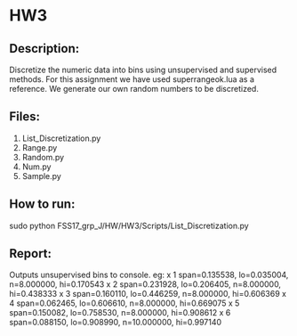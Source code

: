 
# HW3 

## Description:
Discretize the numeric data into bins using unsupervised and supervised methods.
For this assignment we have used superrangeok.lua as a reference. We generate our own random numbers to be discretized. 



## Files:
1. List_Discretization.py 
2. Range.py 
3. Random.py 
4. Num.py 
5. Sample.py
 
 
## How to run:
sudo python FSS17_grp_J/HW/HW3/Scripts/List_Discretization.py

## Report:
Outputs unsupervised bins to console.
eg:
x 1 span=0.135538, lo=0.035004, n=8.000000, hi=0.170543
x 2 span=0.231928, lo=0.206405, n=8.000000, hi=0.438333
x 3 span=0.160110, lo=0.446259, n=8.000000, hi=0.606369
x 4 span=0.062465, lo=0.606610, n=8.000000, hi=0.669075
x 5 span=0.150082, lo=0.758530, n=8.000000, hi=0.908612
x 6 span=0.088150, lo=0.908990, n=10.000000, hi=0.997140
